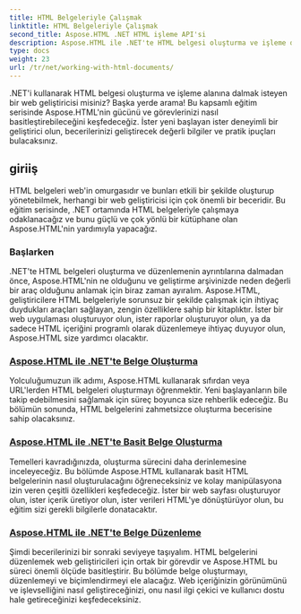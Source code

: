 ```yaml
---
title: HTML Belgeleriyle Çalışmak
linktitle: HTML Belgeleriyle Çalışmak
second_title: Aspose.HTML .NET HTML işleme API'si
description: Aspose.HTML ile .NET'te HTML belgesi oluşturma ve işleme dünyasını keşfedin. Basit belgeler oluşturmaktan derinlemesine düzenlemeye kadar.
type: docs
weight: 23
url: /tr/net/working-with-html-documents/
---
```


.NET'i kullanarak HTML belgesi oluşturma ve işleme alanına dalmak isteyen bir web geliştiricisi misiniz? Başka yerde arama! Bu kapsamlı eğitim serisinde Aspose.HTML'nin gücünü ve görevlerinizi nasıl basitleştirebileceğini keşfedeceğiz. İster yeni başlayan ister deneyimli bir geliştirici olun, becerilerinizi geliştirecek değerli bilgiler ve pratik ipuçları bulacaksınız.

## giriiş

HTML belgeleri web'in omurgasıdır ve bunları etkili bir şekilde oluşturup yönetebilmek, herhangi bir web geliştiricisi için çok önemli bir beceridir. Bu eğitim serisinde, .NET ortamında HTML belgeleriyle çalışmaya odaklanacağız ve bunu güçlü ve çok yönlü bir kütüphane olan Aspose.HTML'nin yardımıyla yapacağız.

### Başlarken

.NET'te HTML belgeleri oluşturma ve düzenlemenin ayrıntılarına dalmadan önce, Aspose.HTML'nin ne olduğunu ve geliştirme arşivinizde neden değerli bir araç olduğunu anlamak için biraz zaman ayıralım. Aspose.HTML, geliştiricilere HTML belgeleriyle sorunsuz bir şekilde çalışmak için ihtiyaç duydukları araçları sağlayan, zengin özelliklere sahip bir kitaplıktır. İster bir web uygulaması oluşturuyor olun, ister raporlar oluşturuyor olun, ya da sadece HTML içeriğini programlı olarak düzenlemeye ihtiyaç duyuyor olun, Aspose.HTML size yardımcı olacaktır.

### [Aspose.HTML ile .NET'te Belge Oluşturma](./creating-a-document/)

Yolculuğumuzun ilk adımı, Aspose.HTML kullanarak sıfırdan veya URL'lerden HTML belgeleri oluşturmayı öğrenmektir. Yeni başlayanların bile takip edebilmesini sağlamak için süreç boyunca size rehberlik edeceğiz. Bu bölümün sonunda, HTML belgelerini zahmetsizce oluşturma becerisine sahip olacaksınız.

### [Aspose.HTML ile .NET'te Basit Belge Oluşturma](./creating-a-simple-document/)

Temelleri kavradığınızda, oluşturma sürecini daha derinlemesine inceleyeceğiz. Bu bölümde Aspose.HTML kullanarak basit HTML belgelerinin nasıl oluşturulacağını öğreneceksiniz ve kolay manipülasyona izin veren çeşitli özellikleri keşfedeceğiz. İster bir web sayfası oluşturuyor olun, ister içerik üretiyor olun, ister verileri HTML'ye dönüştürüyor olun, bu eğitim sizi gerekli bilgilerle donatacaktır.

### [Aspose.HTML ile .NET'te Belge Düzenleme](./editing-a-document/)

Şimdi becerilerinizi bir sonraki seviyeye taşıyalım. HTML belgelerini düzenlemek web geliştiricileri için ortak bir görevdir ve Aspose.HTML bu süreci önemli ölçüde basitleştirir. Bu bölümde belge oluşturmayı, düzenlemeyi ve biçimlendirmeyi ele alacağız. Web içeriğinizin görünümünü ve işlevselliğini nasıl geliştireceğinizi, onu nasıl ilgi çekici ve kullanıcı dostu hale getireceğinizi keşfedeceksiniz.